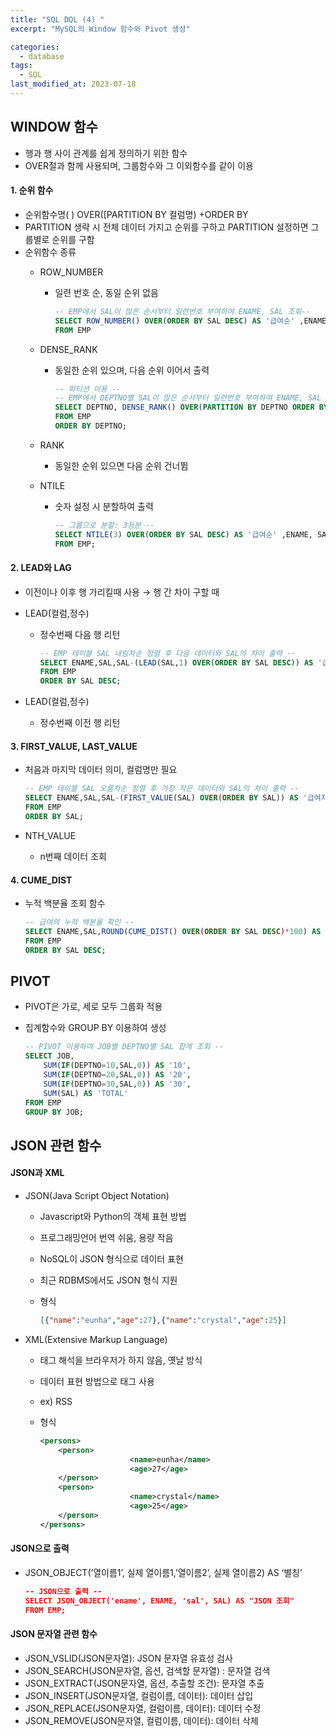 ```yaml
---
title: "SQL DQL (4) "
excerpt: "MySQL의 Window 함수와 Pivot 생성"

categories:
  - database
tags:
  - SQL
last_modified_at: 2023-07-18
---
```

## WINDOW 함수

- 행과 행 사이 관계를 쉽게 정의하기 위한 함수
- OVER절과 함께 사용되며, 그룹함수와 그 이외함수를 같이 이용

#### 1. 순위 함수
- 순위함수명( ) OVER([PARTITION BY 컬럼명) +ORDER BY
- PARTITION 생략 시 전체 데이터 가지고 순위를 구하고 PARTITION 설정하면 그룹별로 순위를 구함
- 순위함수 종류
    - ROW_NUMBER
        - 일련 번호 순, 동일 순위 없음
            
            ```sql
            -- EMP에서 SAL이 많은 순서부터 일련번호 부여하여 ENAME, SAL 조회-- 
            SELECT ROW_NUMBER() OVER(ORDER BY SAL DESC) AS '급여순' ,ENAME, SAL 
            FROM EMP
            ```
            
    - DENSE_RANK
        - 동일한 순위 있으며, 다음 순위 이어서 출력
            
            ```sql
            -- 파티션 이용 --
            -- EMP에서 DEPTNO별 SAL이 많은 순서부터 일련번호 부여하여 ENAME, SAL 조회-- 
            SELECT DEPTNO, DENSE_RANK() OVER(PARTITION BY DEPTNO ORDER BY SAL DESC) AS '급여순' ,ENAME, SAL 
            FROM EMP
            ORDER BY DEPTNO;
            ```
            
    - RANK
        - 동일한 순위 있으면 다음 순위 건너뜀
    - NTILE
        - 숫자 설정 시 분할하여 출력
            
            ```sql
            -- 그룹으로 분할: 3등분 --
            SELECT NTILE(3) OVER(ORDER BY SAL DESC) AS '급여순' ,ENAME, SAL 
            FROM EMP;
            ```
                
#### 2. LEAD와 LAG
- 이전이나 이후 행 가리킬때 사용 → 행 간 차이 구할 때
- LEAD(컬럼,정수)
    - 정수번째 다음 행 리턴
        
        ```sql
        -- EMP 테이블 SAL 내림차순 정렬 후 다음 데이터와 SAL의 차이 출력 --
        SELECT ENAME,SAL,SAL-(LEAD(SAL,1) OVER(ORDER BY SAL DESC)) AS '급여차'
        FROM EMP
        ORDER BY SAL DESC;
        ```
        
- LEAD(컬럼,정수)
    - 정수번째 이전 행 리턴

#### 3. FIRST_VALUE, LAST_VALUE
- 처음과 마지막 데이터 의미, 컬럼명만 필요
    
    ```sql
    -- EMP 테이블 SAL 오름차순 정렬 후 가장 작은 데이터와 SAL의 차이 출력 --
    SELECT ENAME,SAL,SAL-(FIRST_VALUE(SAL) OVER(ORDER BY SAL)) AS '급여차'
    FROM EMP
    ORDER BY SAL;
    ```
- NTH_VALUE
    - n번째 데이터 조회

#### 4. CUME_DIST
- 누적 백분율 조회 함수
    
    ```sql
    -- 급여의 누적 백분율 확인 -- 
    SELECT ENAME,SAL,ROUND(CUME_DIST() OVER(ORDER BY SAL DESC)*100) AS '누적급여 백분율'
    FROM EMP
    ORDER BY SAL DESC;
    ```
        

## PIVOT

- PIVOT은 가로, 세로 모두 그룹화 적용
- 집계함수와 GROUP BY 이용하여 생성
    
    ```sql
    -- PIVOT 이용하여 JOB별 DEPTNO별 SAL 합계 조회 --
    SELECT JOB,
    	SUM(IF(DEPTNO=10,SAL,0)) AS '10',
    	SUM(IF(DEPTNO=20,SAL,0)) AS '20',
    	SUM(IF(DEPTNO=30,SAL,0)) AS '30',
    	SUM(SAL) AS 'TOTAL'
    FROM EMP
    GROUP BY JOB;
    ```
    

## JSON 관련 함수

#### JSON과 XML
- JSON(Java Script Object Notation)
    - Javascript와 Python의 객체 표현 방법
    - 프로그래밍언어 번역 쉬움, 용량 작음
    - NoSQL이 JSON 형식으로 데이터 표현
    - 최근 RDBMS에서도 JSON 형식 지원
    - 형식
        
        ```json
        [{"name":"eunha","age":27},{"name":"crystal","age":25}]
        ```
        
- XML(Extensive Markup Language)
    - 태그 해석을 브라우저가 하지 않음, 옛날 방식
    - 데이터 표현 방법으로 태그 사용
    - ex) RSS
    - 형식
        
        ```xml
        <persons>
        	<person>
        					<name>eunha</name>
        					<age>27</age>	
        	</person>
        	<person>
        					<name>crystal</name>
        					<age>25</age>	
        	</person>
        </persons>
        ```
        
    
#### JSON으로 출력
- JSON_OBJECT(’열이름1’, 실제 열이름1,’열이름2’, 실제 열이름2) AS ‘별칭’
    
    ```json
    -- JSON으로 출력 --
    SELECT JSON_OBJECT('ename', ENAME, 'sal', SAL) AS "JSON 조회"
    FROM EMP;
    ```
    
    
#### JSON 문자열 관련 함수
- JSON_VSLID(JSON문자열): JSON 문자열  유효성 검사
- JSON_SEARCH(JSON문자열, 옵션, 검색할 문자열) : 문자열 검색
- JSON_EXTRACT(JSON문자열, 옵션, 추출할 조건): 문자열 추출
- JSON_INSERT(JSON문자열, 컬럼이름, 데이터): 데이터 삽입
- JSON_REPLACE(JSON문자열, 컬럼이름, 데이터): 데이터 수정
- JSON_REMOVE(JSON문자열, 컬럼이름, 데이터): 데이터 삭제